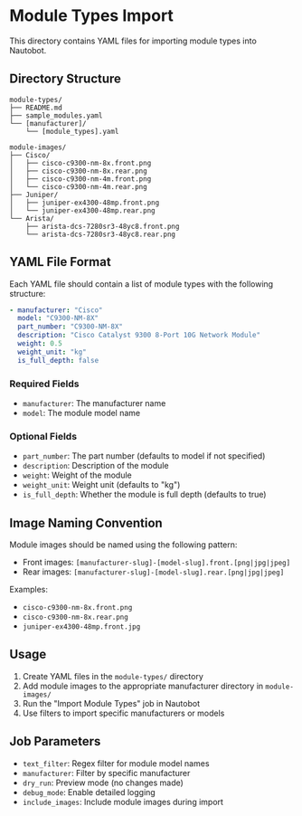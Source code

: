 # Module Types Import

This directory contains YAML files for importing module types into Nautobot.

## Directory Structure

```
module-types/
├── README.md
├── sample_modules.yaml
└── [manufacturer]/
    └── [module_types].yaml

module-images/
├── Cisco/
│   ├── cisco-c9300-nm-8x.front.png
│   ├── cisco-c9300-nm-8x.rear.png
│   ├── cisco-c9300-nm-4m.front.png
│   └── cisco-c9300-nm-4m.rear.png
├── Juniper/
│   ├── juniper-ex4300-48mp.front.png
│   └── juniper-ex4300-48mp.rear.png
└── Arista/
    ├── arista-dcs-7280sr3-48yc8.front.png
    └── arista-dcs-7280sr3-48yc8.rear.png
```

## YAML File Format

Each YAML file should contain a list of module types with the following structure:

```yaml
- manufacturer: "Cisco"
  model: "C9300-NM-8X"
  part_number: "C9300-NM-8X"
  description: "Cisco Catalyst 9300 8-Port 10G Network Module"
  weight: 0.5
  weight_unit: "kg"
  is_full_depth: false
```

### Required Fields

- `manufacturer`: The manufacturer name
- `model`: The module model name

### Optional Fields

- `part_number`: The part number (defaults to model if not specified)
- `description`: Description of the module
- `weight`: Weight of the module
- `weight_unit`: Weight unit (defaults to "kg")
- `is_full_depth`: Whether the module is full depth (defaults to true)

## Image Naming Convention

Module images should be named using the following pattern:

- Front images: `[manufacturer-slug]-[model-slug].front.[png|jpg|jpeg]`
- Rear images: `[manufacturer-slug]-[model-slug].rear.[png|jpg|jpeg]`

Examples:
- `cisco-c9300-nm-8x.front.png`
- `cisco-c9300-nm-8x.rear.png`
- `juniper-ex4300-48mp.front.jpg`

## Usage

1. Create YAML files in the `module-types/` directory
2. Add module images to the appropriate manufacturer directory in `module-images/`
3. Run the "Import Module Types" job in Nautobot
4. Use filters to import specific manufacturers or models

## Job Parameters

- `text_filter`: Regex filter for module model names
- `manufacturer`: Filter by specific manufacturer
- `dry_run`: Preview mode (no changes made)
- `debug_mode`: Enable detailed logging
- `include_images`: Include module images during import
